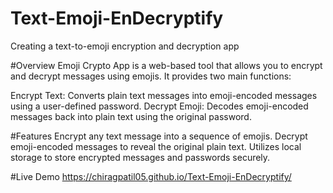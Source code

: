 # Text-Emoji-EnDecryptify
Creating a text-to-emoji encryption and decryption app 

#Overview
Emoji Crypto App is a web-based tool that allows you to encrypt and decrypt messages using emojis. It provides two main functions:

Encrypt Text: Converts plain text messages into emoji-encoded messages using a user-defined password.
Decrypt Emoji: Decodes emoji-encoded messages back into plain text using the original password.

#Features
Encrypt any text message into a sequence of emojis.
Decrypt emoji-encoded messages to reveal the original plain text.
Utilizes local storage to store encrypted messages and passwords securely.

#Live Demo
https://chiragpatil05.github.io/Text-Emoji-EnDecryptify/
